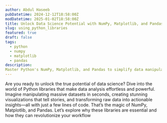 ```yaml
---
author: Abdul Haseeb
pubDatetime: 2024-12-12T18:58:00Z  
modDatetime: 2025-01-02T18:58:00Z  
title: Unlock Data Science Potential with NumPy, Matplotlib, and Pandas
slug: using_python_libraries
featured: true
draft: false
tags:
  - python
  - numpy
  - matplotlib
  - pandas
description: 
Master Python's NumPy, Matplotlib, and Pandas to simplify data manipulation, create compelling visualizations, and transform complex datasets into actionable insights with ease.
---
```


Are you ready to unlock the true potential of data science? Dive into the world of Python libraries that make data analysis effortless and powerful. Imagine manipulating massive datasets in seconds, creating stunning visualizations that tell stories, and transforming raw data into actionable insights—all with just a few lines of code. That’s the magic of NumPy, Matplotlib, and Pandas. Let’s explore why these libraries are essential and how they can revolutionize your workflow